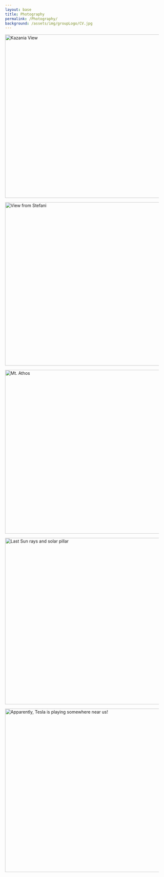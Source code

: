 ```yaml
---
layout: base
title: Photography
permalink: /Photography/
background: /assets/img/groupLogo/CV.jpg
---
```


<a data-flickr-embed="true" href="https://www.flickr.com/photos/stellaphysics/51403987369/in/dateposted-public/" title="Kazania View"><img src="https://live.staticflickr.com/65535/51403987369_182de2a5d7_c.jpg" width="800" height="533" alt="Kazania View"></a>

<a data-flickr-embed="true" href="https://www.flickr.com/photos/stellaphysics/51403989394/in/dateposted-public/" title="View from Stefani"><img src="https://live.staticflickr.com/65535/51403989394_bf6ef3fe56_c.jpg" width="800" height="533" alt="View from Stefani"></a>
  
<a data-flickr-embed="true" href="https://www.flickr.com/photos/stellaphysics/50123247186/in/dateposted-public/" title="Mt. Athos"><img src="https://live.staticflickr.com/65535/50123247186_bd2003b72e_c.jpg" width="800" height="534" alt="Mt. Athos"></a>
    
<a data-flickr-embed="true" href="https://www.flickr.com/photos/stellaphysics/28102245597/in/dateposted-public/" title="Last Sun rays and solar pillar"><img src="https://live.staticflickr.com/1797/28102245597_053aa8b5fe_c.jpg" width="800" height="543" alt="Last Sun rays and solar pillar"></a>

<a data-flickr-embed="true" href="https://www.flickr.com/photos/stellaphysics/41875336544/in/dateposted-public/" title="Apparently, Tesla is playing somewhere near us!"><img src="https://live.staticflickr.com/1748/41875336544_978730ebd2_c.jpg" width="800" height="533" alt="Apparently, Tesla is playing somewhere near us!"></a>
    
    
    
    
    
    
    
    
